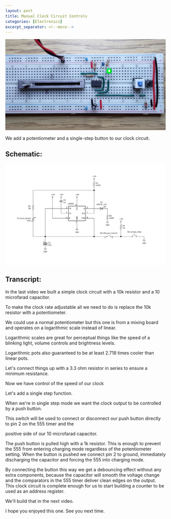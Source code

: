 ```yaml
---
layout: post
title: Manual Clock Circuit Controls
categories: [Electronics]
excerpt_separator: <!--more-->
---
```


<a href="https://youtu.be/LNIVcQHGDm4" class="yt-screen">
<img src="/images/clock_controls.jpg" alt="Manual Clock Circuit Controls">
</a>

We add a potentiometer and a single-step button to our clock circuit.

<!--more-->

## Schematic:

[![Schematic](/images/clock_controls_schematic.png)](/images/clock_controls_schematic.png)

## Transcript:

In the last video we built a simple clock circuit with a 10k resistor and a 10 microfarad capacitor.

To make the clock rate adjustable all we need to do is replace the 10k resistor with a potentiometer.

We could use a normal potentiometer but this one is from a mixing board and operates on a logarithmic scale instead of linear.

Logarithmic scales are great for perceptual things like the speed of a blinking light, volume controls and brightness levels.

Logarithmic pots also guaranteed to be at least 2.718 times cooler than linear pots.

Let's connect things up with a 3.3 ohm resistor in series to ensure a minimum resistance.

Now we have control of the speed of our clock

Let's add a single step function.

When we're in single step mode we want the clock output to be controlled by a push button.

This switch will be used to connect or disconnect our push button directly to pin 2 on the 555 timer and the

positive side of our 10 microfarad capacitor.

The push button is pulled high with a 1k resistor. This is enough to prevent the 555 from entering charging mode regardless of the potentiometer setting. When the button is pushed we connect pin 2 to ground, immediately discharging the capacitor and forcing the 555 into charging mode.

By connecting the button this way we get a debouncing effect without any extra components, because the capacitor will smooth the voltage change and the comparators in the 555 timer deliver clean edges on the output. This clock circuit is complete enough for us to start
building a counter to be used as an address register.

We'll build that in the next video.

I hope you enjoyed this one. See you next time.
